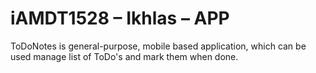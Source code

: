 # iAMDT1528 – Ikhlas – APP

ToDoNotes is general-purpose, mobile based application, which can be used manage list of ToDo's and mark them when done.
 
